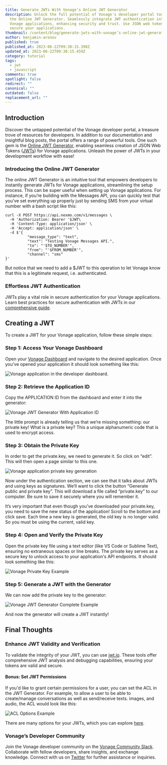 ```yaml
---
title: Generate JWTs With Vonage’s Online JWT Generator
description: Unlock the full potential of Vonage's developer portal today with
  the Online JWT Generator. Seamlessly integrate JWT authentication into your
  Vonage applications, enhancing security and trust. Use JSON web tokens to
  secure your applications.
thumbnail: /content/blog/generate-jwts-with-vonage’s-online-jwt-generator/vonage-jwt-generator.png
author: benjamin-aronov
published: true
published_at: 2023-06-22T09:38:15.398Z
updated_at: 2023-06-22T09:38:15.459Z
category: tutorial
tags:
  - jwt
  - javascript
comments: true
spotlight: false
redirect: ""
canonical: ""
outdated: false
replacement_url: ""
---
```

## Introduction

Discover the untapped potential of the Vonage developer portal, a treasure trove of resources for developers. In addition to our documentation and insightful blog posts, the portal offers a range of powerful tools. One such gem is the [Online JWT Generator](https://developer.vonage.com/en/getting-started/tools/jwt-generator), enabling seamless creation of JSON Web Tokens ([JWTs](https://developer.vonage.com/en/getting-started/concepts/authentication#json-web-tokens)) for Vonage applications. Unleash the power of JWTs in your development workflow with ease!

### Introducing the Online JWT Generator

The online JWT Generator is an intuitive tool that empowers developers to instantly generate JWTs for Vonage applications, streamlining the setup process. This can be super useful when setting up Vonage applications. For instance, if you’re building with the Messages API, you can quickly test that you’ve set everything up properly just by sending SMS from your virtual number with a bash script like this:

```
curl -X POST https://api.nexmo.com/v1/messages \
  -H 'Authorization: Bearer '$JWT\
  -H 'Content-Type: application/json' \
  -H 'Accept: application/json' \
  -d $'{
          "message_type": "text",
          "text": "Testing Vonage Messages API.",
          "to": "'$TO_NUMBER'",
          "from": "'$FROM_NUMBER'",
          "channel": "sms"
}'
```

But notice that we need to add a $JWT to this operation to let Vonage know that this is a legitimate request, i.e. authenticated.

### Effortless JWT Authentication

JWTs play a vital role in secure authentication for your Vonage applications. Learn best practices for secure authentication with JWTs in our [comprehensive guide](https://developer.vonage.com/en/getting-started/concepts/authentication#json-web-tokens).

## Creating a JWT

To create a JWT for your Vonage application, follow these simple steps:

### Step 1: Access Your Vonage Dashboard

Open your [Vonage Dashboard](https://dashboard.nexmo.com/applications) and navigate to the desired application. Once you’ve opened your application it should look something like this:

![Vonage application in the developer dashboard.](/content/blog/generate-jwts-with-vonage’s-online-jwt-generator/screenshot-2023-06-21-at-21.53.49.png "application-in-vonage-dashboard.png")

### Step 2: Retrieve the Application ID

Copy the APPLICATION ID from the dashboard and enter it into the generator:

![Vonage JWT Generator With Application ID](/content/blog/generate-jwts-with-vonage’s-online-jwt-generator/screenshot-2023-06-21-at-22.04.13.png "vonage-jwt-generator-with-application-id.png")

The little prompt is already telling us that we’re missing something: our private key! What is a private key? This a unique alphanumeric code that is used to encrypt access.

### Step 3: Obtain the Private Key

In order to get the private.key, we need to generate it. So click on “edit”. This will then open a page similar to this one. 

![Vonage application private key generation](/content/blog/generate-jwts-with-vonage’s-online-jwt-generator/screenshot-2023-06-21-at-22.14.17.png "vonage-application-private-key-generation.png")

Now under the authentication section, we can see that it talks about JWTs and using keys as signatures. We’ll want to click the button “Generate public and private key”. This will download a file called “private.key” to our computer. Be sure to save it securely where you will remember it. 

It’s very important that even though you’ve downloaded your private.key, you need to save the new status of the application! Scroll to the bottom and click save. Each time a new key is generated, the old key is no longer valid. So you must be using the current, valid key.

### Step 4: Open and Verify the Private Key

Open the private key file using a text editor (like VS Code or Sublime Text), ensuring no extraneous spaces or line breaks. The private key serves as a secure key to unlock access to your application's API endpoints. It should look something like this:

![Vonage Private Key Example](/content/blog/generate-jwts-with-vonage’s-online-jwt-generator/screenshot-2023-06-21-at-22.21.10.png "vonage-private-key-example.png")

### Step 5: Generate a JWT with the Generator

We can now add the private key to the generator:

![Vonage JWT Generator Complete Example](/content/blog/generate-jwts-with-vonage’s-online-jwt-generator/screenshot-2023-06-21-at-22.22.21.png "vonage-jwt-generator-complete-example.png")

And now the generator will create a JWT instantly!

## Final Thoughts

### Enhance JWT Validity and Verification

To validate the integrity of your JWT, you can use [jwt.io](http://jwt.io/). These tools offer comprehensive JWT analysis and debugging capabilities, ensuring your tokens are valid and secure.

#### Bonus: Set JWT Permissions

If you'd like to grant certain permissions for a user, you can set the ACL in the JWT Generator. For example, to allow a user to be able to create/manage conversations as well as send/receive texts. images, and audio, the ACL would look like this:

![ACL Options Example](/content/blog/generate-jwts-with-vonage’s-online-jwt-generator/image-45-.png "acl-options-example.png")

There are many options for your JWTs, which you can explore [here](https://developer.vonage.com/en/getting-started/concepts/authentication#vonage-client-sdks).

### Vonage’s Developer Community

Join the Vonage developer community on the [Vonage Community Slack](https://developer.vonage.com/en/community/slack). Collaborate with fellow developers, share insights, and exchange knowledge. Connect with us on [Twitter](https://twitter.com/VonageDev) for further assistance or inquiries.